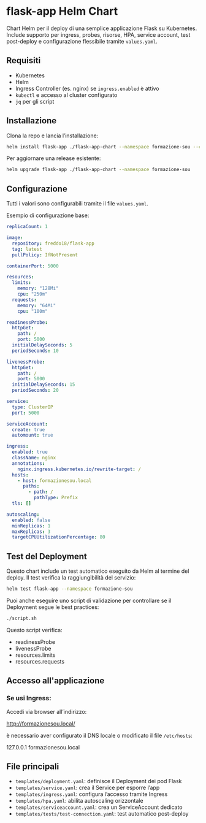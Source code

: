 # flask-app Helm Chart

Chart Helm per il deploy di una semplice applicazione Flask su Kubernetes.  
Include supporto per ingress, probes, risorse, HPA, service account, test post-deploy e configurazione flessibile tramite `values.yaml`.

## Requisiti

- Kubernetes 
- Helm 
- Ingress Controller (es. nginx) se `ingress.enabled` è attivo
- `kubectl` e accesso al cluster configurato
- `jq` per gli script

## Installazione

Clona la repo e lancia l’installazione:

```bash
helm install flask-app ./flask-app-chart --namespace formazione-sou --create-namespace
```

Per aggiornare una release esistente:

```bash
helm upgrade flask-app ./flask-app-chart --namespace formazione-sou
```

## Configurazione

Tutti i valori sono configurabili tramite il file `values.yaml`.

Esempio di configurazione base:

```yaml
replicaCount: 1

image:
  repository: freddo18/flask-app
  tag: latest
  pullPolicy: IfNotPresent

containerPort: 5000

resources:
  limits:
    memory: "128Mi"
    cpu: "250m"
  requests:
    memory: "64Mi"
    cpu: "100m"

readinessProbe:
  httpGet:
    path: /
    port: 5000
  initialDelaySeconds: 5
  periodSeconds: 10

livenessProbe:
  httpGet:
    path: /
    port: 5000
  initialDelaySeconds: 15
  periodSeconds: 20

service:
  type: ClusterIP
  port: 5000

serviceAccount:
  create: true
  automount: true

ingress:
  enabled: true
  className: nginx
  annotations:
    nginx.ingress.kubernetes.io/rewrite-target: /
  hosts:
    - host: formazionesou.local
      paths:
        - path: /
          pathType: Prefix
  tls: []

autoscaling:
  enabled: false
  minReplicas: 1
  maxReplicas: 3
  targetCPUUtilizationPercentage: 80
```

## Test del Deployment

Questo chart include un test automatico eseguito da Helm al termine del deploy. Il test verifica la raggiungibilità del servizio:

```bash
helm test flask-app --namespace formazione-sou
```

Puoi anche eseguire uno script di validazione per controllare se il Deployment segue le best practices:

```bash
./script.sh
```

Questo script verifica:

- readinessProbe
- livenessProbe
- resources.limits
- resources.requests

## Accesso all'applicazione

### Se usi Ingress:

Accedi via browser all’indirizzo:

http://formazionesou.local/

è necessario aver configurato il DNS locale o modificato il file `/etc/hosts`:

127.0.0.1 formazionesou.local


## File principali

- `templates/deployment.yaml`: definisce il Deployment dei pod Flask
- `templates/service.yaml`: crea il Service per esporre l’app
- `templates/ingress.yaml`: configura l’accesso tramite Ingress
- `templates/hpa.yaml`: abilita autoscaling orizzontale
- `templates/serviceaccount.yaml`: crea un ServiceAccount dedicato
- `templates/tests/test-connection.yaml`: test automatico post-deploy
